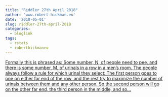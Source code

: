 ```yaml
---
title: "Riddler 27th April 2018"
author: 'www.robert-hickman.eu'
date: '2018-05-01'
slug: riddler-27th-april-2018
categories:
  - bloglink
tags:
  - rstats
  - roberthickmaneu
---
```


[Formally this is phrased as: Some number, N, of people need to pee, and there is some number, M, of urinals in a row in a men’s room. The people always follow a rule for which urinal they select: The first person goes to one on either far end of the row, and the rest try to maximize the number of urinals between them and any other person. So the second person will go on the other far end, the third person in the middle, and so...<click to read more>](http://www.robert-hickman.eu/post/riddler-27th-april-2018/)

